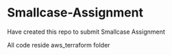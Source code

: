 # Smallcase-Assignment
Have created this repo to submit Smallcase Assignment

All code reside aws_terraform folder
